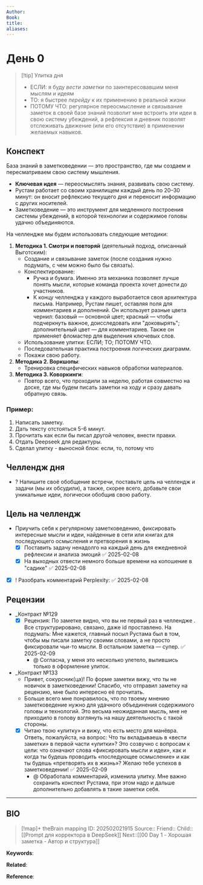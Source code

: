 ```yaml
---
Author: 
Book: 
title: 
aliases:
---
```

# День 0
> [!tip] Улитка дня
> - ЕСЛИ: я буду _вести заметки_ по заинтересовавшим меня мыслям и идеям
> - ТО: я быстрее _перейду_ к их применению в реальной жизни
> - ПОТОМУ ЧТО: регулярное переосмысление и связывание заметок в своей базе знаний позволит мне встроить эти идеи в свою систему убеждений, а рефлексия и дневник позволят отслеживать движение (или его отсутствие) в применении желаемых навыков.
## Конспект
База знаний в заметковедении — это пространство, где мы создаем и пересматриваем свою систему мышления.
- **Ключевая идея** — переосмыслять знания, развивать свою систему.
- Рустам работает со своим хранилищем каждый день по 20–30 минут: он вносит рефлексию текущего дня и переносит информацию с других носителей.
- Заметковедение — это инструмент для медленного построения системы убеждений, в которой технологии и содержимое головы удачно объединяются.

На челлендже мы будем использовать следующие методики:
1. **Методика 1. Смотри и повторяй** (деятельный подход, описанный Выготским):
    - Создание и связывание заметок (после создания нужно подумать, с чем можно было бы связать).
    - Конспектирование:
        - Ручка и бумага. Именно эта механика позволяет лучше понять мысли, которые команда проекта хочет донести до участников.
        - К концу челленджа у каждого выработается своя архитектура письма.
          Например, Рустам пишет, оставляя поля для комментариев и дополнений. Он использует разные цвета чернил: базовый — основной цвет; красный — чтобы подчеркнуть важное, доисследовать или "доковырять"; дополнительный цвет — для комментариев. 
          Также он применяет фломастер для выделения ключевых слов.
    - Использование улитки: ЕСЛИ; ТО; ПОТОМУ ЧТО.
    - Последовательная практика построения логических диаграмм.
    - Покажи свою работу.
2. **Методика 2. Воркшопы**:
    - Тренировка специфических навыков обработки материалов.
3. **Методика 3. Коворкинги**:
    - Повтор всего, что проходили за неделю, работая совместно на доске, где мы будем писать заметки на ходу и сразу давать обратную связь.
### Пример:
1. Написать заметку. 
2. Дать тексту отстояться 5-6 минут. 
3. Прочитать как если бы писал другой человек, внести правки. 
4. Отдать Deepseek для редактуры.
5. Сделал улитку - выносной блок: если, то, потому что
## Челлендж дня
- ? Напишите своё обобщение встречи, поставьте цель на челлендж и задачи (мы их обсудили), а также, скорее всего, добавьте свои уникальные идеи, логически обобщив свою работу.
## Цель на челлендж
- Приучить себя к регулярному заметковедению, фиксировать интересные мысли и идеи, найденные в сети или книгах для последующего осмысления и претворения в жизнь
	- [x] Поставить задачу ненадолго на каждый день для ежедневной рефлексии и анализа эмоций ✅ 2025-02-08
	- [x] На выходных отвести немного больше времени на копошение в "садике" ✅ 2025-02-08

- [x] ! Разобрать комментарий Perplexity: ✅ 2025-02-08

## Рецензии
- _Контракт №129 
	- [x] Рецензия: По заметке видно, что вы не первый раз в челлендже . Все структурировано, связано, даже id проставлено. На подумать: Мне кажется, главный посыл Рустама был в том, чтобы мы писали заметку своими словами, а не просто фиксировали чьи-то мысли. В остальном заметка — супер. ✅ 2025-02-09
		- @ Согласна, у меня это несколько улетело, вылившись только в оформление улиток.
- _Контракт №133 
	- Привет, сокурсник(ца)! По форме заметки вижу, что ты не новичок в заметковедении! Спасибо, что отправил заметку на рецензию, мне было интересно её прочитать. 
	- Больше всего мне понравилось, что по твоему мнению заметковедение нужно для удачного объединения содержимого головы и технологий. Это весьма неожиданная мысль, мне не приходило в голову взглянуть на нашу деятельность с такой стороны. 
	- [x] Читаю твою «улитку» и вижу, что есть место для манёвра. Ответь, пожалуйста, на вопрос: Что ты вкладываешь в «вести заметки» в первой части «улитки»? Это созвучно с вопросам к цели: что означают слова «фиксировать мысли и идеи», как и когда ты будешь проводить «последующее осмысление» и как ты будешь «претворять их в жизнь»? Желаю тебе успехов в заметковедении! ✅ 2025-02-09
		- @ Обработала комментарий, изменила улитку. Мне важно сохранить конспект Рустама, при этом надо и дальше дополнительно добавлять в такие заметки себя. 
***
## BIO
> [!map]+ theBrain mapping
> ID:  202502021915
> Source::
> Friend::
> Child::[[Prompt для корректора в DeepSeek]]
> Next::[[00 Day 1 - Хорошая заметка - Автор и структура]]

**Keywords**:

**Related**:

**Reference**: 